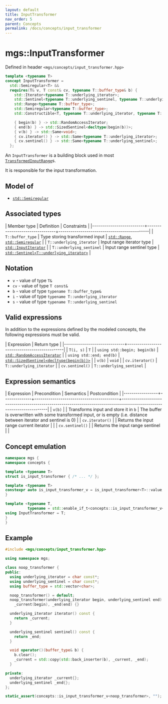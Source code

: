 ```yaml
---
layout: default
title: InputTransformer
nav_order: 5
parent: Concepts
permalink: /docs/concepts/input_transformer
---
```


# mgs::InputTransformer

Defined in header `<mgs/concepts/input_transformer.hpp>`

```cpp
template <typename T>
concept InputTransformer =
  std::Semiregular<T> &&
  requires(T& v, T const& cv, typename T::buffer_type& b) {
    std::Iterator<typename T::underlying_iterator>;
    std::Sentinel<typename T::underlying_sentinel, typename T::underlying_iterator>;
    std::Range<typename T::buffer_type>;
    std::Semiregular<typename T::buffer_type>;
    std::Constructible<T, typename T::underlying_iterator, typename T::underlying_sentinel>;

    { begin(b) } -> std::RandomAccessIterator;
    { end(b) } -> std::SizedSentinel<decltype(begin(b))>;
    { v(b) } -> std::Same<void>;
    { cv.iterator() } -> std::Same<typename T::underlying_iterator>;
    { cv.sentinel() } -> std::Same<typename T::underlying_sentinel>;
  };
```

An `InputTransformer` is a building block used in most [`TransformedInputRange`](transformed_input_range)s.

It is responsible for the input transformation.

## Model of

* [`std::Semiregular`](https://en.cppreference.com/w/cpp/experimental/ranges/concepts/Semiregular)

## Associated types

| Member type              | Definition                     | Constraints                                 |
|--------------------------+--------------------------------+---------------------------------------------|
| `T::buffer_type`         | Type storing transformed input | [`std::Range`](https://en.cppreference.com/w/cpp/ranges/Range), [`std::Semiregular`](https://en.cppreference.com/w/cpp/experimental/ranges/concepts/Semiregular)      |
| `T::underlying_iterator` | Input range iterator type      | [`std::InputIterator`](https://en.cppreference.com/w/cpp/experimental/ranges/iterator/InputIterator)                    |
| `T::underlying_sentinel` | Input range sentinel type      | [`std::Sentinel<T::underlying_iterator>`](https://en.cppreference.com/w/cpp/experimental/ranges/iterator/Sentinel) |

## Notation

* `v` - value of type `T&`
* `cv` - value of type `T const&`
* `b` - value of type `typename T::buffer_type&`
* `i` - value of type `typename T::underlying_iterator`
* `s` - value of type `typename T::underlying_sentinel`

## Valid expressions

In addition to the expressions defined by the modeled concepts, the following expressions must be valid.

| Expression                   | Return type                                  |
|------------------------------+----------------------------------------------|
| `T(i, s)`                    | `T`                                          |
| `using std::begin; begin(b)` | [`std::RandomAccessIterator`](https://en.cppreference.com/w/cpp/experimental/ranges/iterator/RandomAccessIterator)              |
| `using std::end; end(b)`     | [`std::SizedSentinel<decltype(begin(b))>`](https://en.cppreference.com/w/cpp/experimental/ranges/iterator/SizedSentinel) |
| `v(b)`                       | `void`                                       |
| `cv.iterator()`              | `T::underlying_iterator`                     |
| `cv.sentinel()`              | `T::underlying_sentinel`                     |

## Expression semantics

| Expression      | Precondition | Semantics                                | Postcondition                                                                                                         |
|-----------------+--------------+------------------------------------------+-----------------------------------------------------------------------------------------------------------------------|
| `v(b)`          |              | Transforms input and store it in `b`     | The buffer is overwritten with some transformed input, or is empty (i.e. distance between iterator and sentinel is 0) |
| `cv.iterator()` |              | Returns the input range current iterator |                                                                                                                       |
| `cv.sentinel()` |              | Returns the input range sentinel         |                                                                                                                       |

## Concept emulation

```cpp
namespace mgs {
namespace concepts {

template <typename T>
struct is_input_transformer { /* ... */ };

template <typename T>
constexpr auto is_input_transformer_v = is_input_transformer<T>::value;
}

template <typename T,
          typename = std::enable_if_t<concepts::is_input_transformer_v<T>>>
using InputTransformer = T;
}
}
```

## Example

```cpp
#include <mgs/concepts/input_transformer.hpp>

using namespace mgs;

class noop_transformer {
public:
  using underlying_iterator = char const*;
  using underlying_sentinel = char const*;
  using buffer_type = std::vector<char>;

  noop_transformer() = default;
  noop_transformer(underlying_iterator begin, underlying_sentinel end):
    _current(begin), _end(end) {}

  underlying_iterator iterator() const {
    return _current;
  }

  underlying_sentinel sentinel() const {
    return _end;
  }

  void operator()(buffer_type& b) {
    b.clear();
    _current = std::copy(std::back_inserter(b), _current, _end);
  }

private:
  underlying_iterator _current{};
  underlying_sentinel _end{};
};

static_assert(concepts::is_input_transformer_v<noop_transformer>, "");
```
